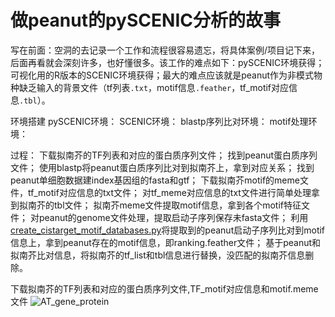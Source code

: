 # 做peanut的pySCENIC分析的故事

写在前面：空洞的去记录一个工作和流程很容易遗忘，将具体案例/项目记下来，后面再看就会深刻许多，也好懂很多。该工作的难点如下：pySCENIC环境获得；可视化用的R版本的SCENIC环境获得；最大的难点应该就是peanut作为非模式物种缺乏输入的背景文件（tf列表`.txt`，motif信息`.feather`，tf_motif对应信息`.tbl`）。

环境搭建
pySCENIC环境：
SCENIC环境：
blastp序列比对环境：
motif处理环境：

过程：
下载拟南芥的TF列表和对应的蛋白质序列文件；
找到peanut蛋白质序列文件；
使用blastp将peanut蛋白质序列比对到拟南芥上，拿到对应关系；
找到peanut单细胞数据建index基因组的fasta和gtf；
下载拟南芥motif的meme文件，tf_motif对应信息的txt文件；
对tf_meme对应信息的txt文件进行简单处理拿到拟南芥的tbl文件；
拟南芥meme文件提取motif信息，拿到各个motif特征文件；
对peanut的genome文件处理，提取启动子序列保存未fasta文件；
利用[create_cistarget_motif_databases.py](https://github.com/aertslab/create_cisTarget_databases/blob/master/create_cistarget_motif_databases.py)将提取到的peanut启动子序列比对到motif信息上，拿到peanut存在的motif信息，即ranking.feather文件；
基于peanut和拟南芥比对信息，将拟南芥的tf_list和tbl信息进行替换，没匹配的拟南芥信息删除。

下载拟南芥的TF列表和对应的蛋白质序列文件,TF_motif对应信息和motif.meme文件
![AT_gene_protein](41968314807c9211f55fac97dd358ac.png)